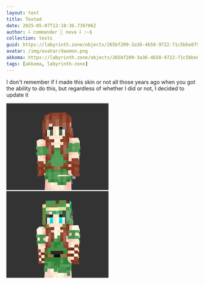 ```yaml
---
layout: text
title: Texted
date: 2025-05-07T12:18:36.739706Z
author: ⸸ commander ░ nova ⸸ :~$
collection: texts
guid: https://labyrinth.zone/objects/265bf209-3a36-4b58-9722-71c5bbe8797f
avatar: /img/avatar/daemon.png
akkoma: https://labyrinth.zone/objects/265bf209-3a36-4b58-9722-71c5bbe8797f
tags: [akkoma, labyrinth-zone]
---
```


<p>I don't remember if I made this skin or not all those years ago when you got the ability to do this, but regardless of whether I did or not, I decided to update it</p><img src="/assets/text_media/8dd0cc1bd4c0d800e19367a5cc6b4aac53802fe8c105bdabdaad79f9ec68ba04.png" alt="" /><img src="/assets/text_media/b43e429bde06d115556cc3b77f8b739199975f6267dc57c8b54cae695570ddbc.png" alt="" />